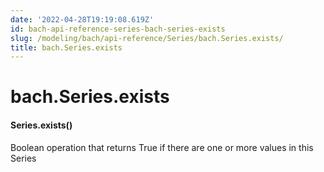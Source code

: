 ```yaml
---
date: '2022-04-28T19:19:08.619Z'
id: bach-api-reference-series-bach-series-exists
slug: /modeling/bach/api-reference/Series/bach.Series.exists/
title: bach.Series.exists
---
```


# bach.Series.exists


#### Series.exists()
Boolean operation that returns True if there are one or more values in this Series

<!-- !! processed by numpydoc !! -->
